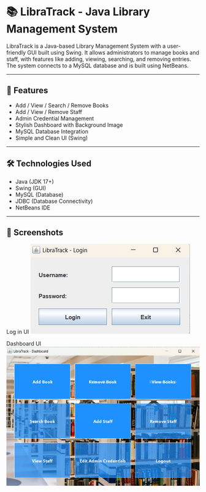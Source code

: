 # 📚 LibraTrack - Java Library Management System

LibraTrack is a Java-based Library Management System with a user-friendly GUI built using Swing. It allows administrators to manage books and staff, with features like adding, viewing, searching, and removing entries. The system connects to a MySQL database and is built using NetBeans.

---

## 🚀 Features

- Add / View / Search / Remove Books
- Add / View / Remove Staff
- Admin Credential Management
- Stylish Dashboard with Background Image
- MySQL Database Integration
- Simple and Clean UI (Swing)

---

## 🛠️ Technologies Used

- Java (JDK 17+)
- Swing (GUI)
- MySQL (Database)
- JDBC (Database Connectivity)
- NetBeans IDE

---

## 📸 Screenshots

Log in UI
   ![image alt](https://github.com/ravishankar1810/Library-Management-System-Using-Java/blob/58e22186f4ba08a11573193aca4ed29d40b0fddf/Screenshot%202025-05-10%20034710.png)

Dashboard UI
   ![image alt](https://github.com/ravishankar1810/Library-Management-System-Using-Java/blob/398ef2e282fc2d7daeb110fe81bde8b8b7fe49bb/Screenshot%202025-05-10%20034739.png)

